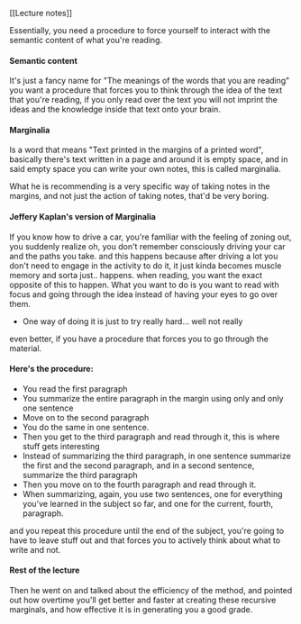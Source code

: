 
[[Lecture notes]]

Essentially, you need a procedure to force yourself to interact with the semantic content of what you're reading.

#### Semantic content

It's just a fancy name for "The meanings of the words that you are reading"
you want a procedure that forces you to think through the idea of the text that you're reading, if you only read over the text you will not imprint the ideas and the knowledge inside that text onto your brain.


#### Marginalia

Is a word that means "Text printed in the margins of a printed word", basically there's text written in a page and around it is empty space, and in said empty space you can write your own notes, this is called marginalia.

What he is recommending is a very specific way of taking notes in the margins, and not just the action of taking notes, that'd be very boring.

#### Jeffery Kaplan's version of Marginalia

If you know how to drive a car, you're familiar with the feeling of zoning out, you suddenly realize oh, you don't remember consciously driving your car and the paths you take.
and this happens because after driving a lot you don't need to engage in the activity to do it, it just kinda becomes muscle memory and sorta just.. happens.
when reading, you want the exact opposite of this to happen.
What you want to do is you want to read with focus and going through the idea instead of having your eyes to go over them.

- One way of doing it is just to try really hard... well not really

even better, if you have a procedure that forces you to go through the material.

#### Here's the procedure:

- You read the first paragraph
- You summarize the entire paragraph in the margin using only and only one sentence
- Move on to the second paragraph
- You do the same in one sentence.
- Then you get to the third paragraph and read through it, this is where stuff gets interesting
- Instead of summarizing the third paragraph, in one sentence summarize the first and the second paragraph, and in a second sentence, summarize the third paragraph
- Then you move on to the fourth paragraph and read through it.
- When summarizing, again, you use two sentences, one for everything you've learned in the subject so far, and one for the current, fourth, paragraph.

and you repeat this procedure until the end of the subject, you're going to have to leave stuff out and that forces you to actively think about what to write and not.

#### Rest of the lecture

Then he went on and talked about the efficiency of the method, and pointed out how overtime you'll get better and faster at creating these recursive marginals, and how effective it is in generating you a good grade.


